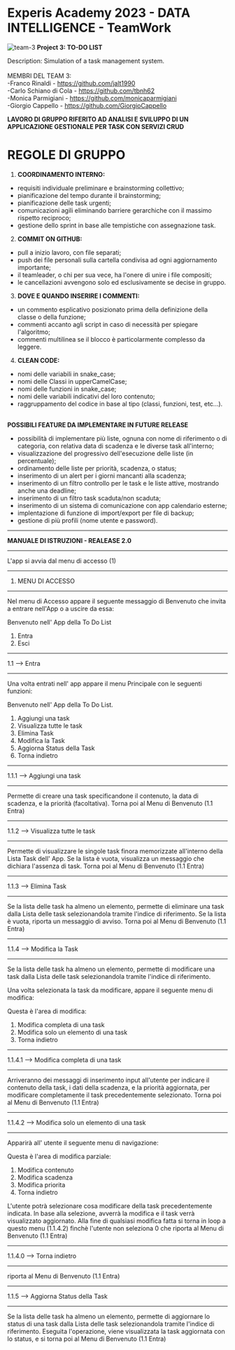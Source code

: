 # Experis Academy 2023 - DATA INTELLIGENCE - TeamWork
![team-3](https://github.com/simonedimeglio/4_teams_Python_Academy_2023/assets/78272736/e62315dc-1c7c-4b43-9183-cfbacae543ea)
**Project 3: TO-DO LIST**

   Description: Simulation of a task management system.    
      <br>
MEMBRI DEL TEAM 3: <br>
 -Franco Rinaldi - https://github.com/jalt1990 <br>
 -Carlo Schiano di Cola - https://github.com/tbnh62 <br>
 -Monica Parmigiani - https://github.com/monicaparmigiani <br>
 -Giorgio Cappello - https://github.com/GiorgioCappello <br>

**LAVORO DI GRUPPO RIFERITO AD ANALISI E SVILUPPO
DI UN APPLICAZIONE GESTIONALE PER TASK CON SERVIZI CRUD**


# REGOLE DI GRUPPO

1. **COORDINAMENTO INTERNO:**
  - requisiti individuale preliminare e brainstorming collettivo;
  - pianificazione del tempo durante il brainstorming;
  - pianificazione delle task urgenti;
  - comunicazioni agili eliminando barriere gerarchiche con il massimo rispetto reciproco;
  - gestione dello sprint in base alle tempistiche con assegnazione task.

2. **COMMIT ON GITHUB:**
  - pull a inizio lavoro, con file separati;
  - push dei file personali sulla cartella condivisa ad ogni aggiornamento importante;
  - il teamleader, o chi per sua vece, ha l'onere di unire i file compositi;
  - le cancellazioni avvengono solo ed esclusivamente se decise in gruppo.

3. **DOVE E QUANDO INSERIRE I COMMENTI:**
  - un commento esplicativo posizionato prima della definizione della classe o della funzione;
  - commenti accanto agli script in caso di necessità per spiegare l'algoritmo;
  - commenti multilinea se il blocco è particolarmente complesso da leggere.

4. **CLEAN CODE:**
  - nomi delle variabili in snake_case;
  - nomi delle Classi in upperCamelCase;
  - nomi delle funzioni in snake_case;
  - nomi delle variabili indicativi del loro contenuto;
  - raggruppamento del codice in base al tipo (classi, funzioni, test, etc...).
<br><br>

**POSSIBILI FEATURE DA IMPLEMENTARE IN FUTURE RELEASE**

  - possibilità di implementare più liste, ognuna con nome di riferimento o di categoria,
    con relativa data di scadenza e le diverse task all'interno;
  - visualizzazione del progressivo dell'esecuzione delle liste (in percentuale);
  - ordinamento delle liste per priorità, scadenza, o status;
  - inserimento di un alert per i giorni mancanti alla scadenza;
  - inserimento di un filtro controllo per le task e le liste attive, mostrando anche una deadline;
  - inserimento di un filtro task scaduta/non scaduta;
  - inserimento di un sistema di comunicazione con app calendario esterne;
  - implentazione di funzione di import/export per file di backup;
  - gestione di più profili (nome utente e password).




____________________________________________________________
**MANUALE DI ISTRUZIONI - REALEASE 2.0**
____________________________________________________________
L'app si avvia dal menu di accesso (1)


____________________________________________________________
1. MENU DI ACCESSO
____________________________________________________________
Nel menu di Accesso appare il seguente messaggio di Benvenuto che invita a entrare nell'App
o a uscire da essa:

Benvenuto nell' App della To Do List
1. Entra
0. Esci


____________________________________________________________
1.1 --> Entra
____________________________________________________________
Una volta entrati nell' app appare il menu Principale con le seguenti funzioni:

Benvenuto nell' App della To Do List.
1. Aggiungi una task
2. Visualizza tutte le task
3. Elimina Task
4. Modifica la Task
5. Aggiorna Status della Task        
0. Torna indietro


____________________________________________________________
1.1.1 --> Aggiungi una task
____________________________________________________________
Permette di creare una task specificandone il contenuto, la data di scadenza,
e la priorità (facoltativa).
Torna poi al Menu di Benvenuto (1.1 Entra)


____________________________________________________________
1.1.2 --> Visualizza tutte le task
____________________________________________________________
Permette di visualizzare le singole task finora memorizzate all'interno della
Lista Task dell' App. Se la lista è vuota, visualizza un messaggio che dichiara
l'assenza di task.
Torna poi al Menu di Benvenuto (1.1 Entra)


____________________________________________________________
1.1.3 --> Elimina Task
____________________________________________________________
Se la lista delle task ha almeno un elemento, permette di eliminare una task
dalla Lista delle task selezionandola tramite l'indice di riferimento.
Se la lista è vuota, riporta un messaggio di avviso.
Torna poi al Menu di Benvenuto (1.1 Entra)


____________________________________________________________
1.1.4 --> Modifica la Task
____________________________________________________________
Se la lista delle task ha almeno un elemento, permette di modificare una task
dalla Lista delle task selezionandola tramite l'indice di riferimento.

Una volta selezionata la task da modificare, appare il seguente menu di modifica:

Questa è l'area di modifica:
1. Modifica completa di una task
2. Modifica solo un elemento di una task
0. Torna indietro


____________________________________________________________
1.1.4.1 --> Modifica completa di una task
____________________________________________________________
Arriveranno dei messaggi di inserimento input all'utente per indicare il contenuto della task,
i dati della scadenza, e la priorità aggiornata, per modificare completamente il task
precedentemente selezionato.
Torna poi al Menu di Benvenuto (1.1 Entra)


____________________________________________________________
1.1.4.2 --> Modifica solo un elemento di una task
____________________________________________________________
Apparirà all' utente il seguente menu di navigazione:

Questa è l'area di modifica parziale:
1. Modifica contenuto
2. Modifica scadenza
3. Modifica priorita
0. Torna indietro

L'utente potrà selezionare cosa modificare della task precedentemente indicata.
In base alla selezione, avverrà la modifica e il task verrà visualizzato aggiornato.
Alla fine di qualsiasi modifica fatta si torna in loop a questo menu (1.1.4.2)
finchè l'utente non seleziona 0 che riporta al Menu di Benvenuto (1.1 Entra)


____________________________________________________________
1.1.4.0 --> Torna indietro
____________________________________________________________
riporta al Menu di Benvenuto (1.1 Entra)


____________________________________________________________
1.1.5 --> Aggiorna Status della Task
____________________________________________________________
Se la lista delle task ha almeno un elemento, permette di aggiornare lo status
di una task dalla Lista delle task selezionandola tramite l'indice di riferimento.
Eseguita l'operazione, viene visualizzata la task aggiornata con lo status,
e si torna poi al Menu di Benvenuto (1.1 Entra)
